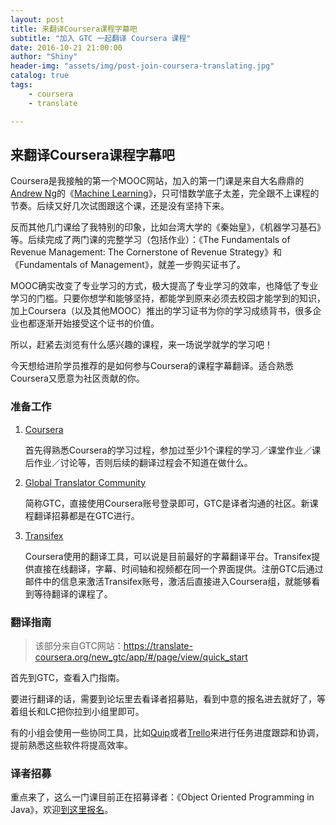```yaml
---
layout: post
title: 来翻译Coursera课程字幕吧
subtitle: "加入 GTC 一起翻译 Coursera 课程"
date: 2016-10-21 21:00:00
author: "Shiny"
header-img: "assets/img/post-join-coursera-translating.jpg"
catalog: true
tags:
    - coursera
    - translate

---
```


## 来翻译Coursera课程字幕吧

Coursera是我接触的第一个MOOC网站，加入的第一门课是来自大名鼎鼎的[Andrew Ng](http://www.andrewng.org)的《[Machine Learning](https://www.coursera.org/learn/machine-learning)》，只可惜数学底子太差，完全跟不上课程的节奏。后续又好几次试图跟这个课，还是没有坚持下来。

反而其他几门课给了我特别的印象，比如台湾大学的《秦始皇》，《机器学习基石》等。后续完成了两门课的完整学习（包括作业）：《The Fundamentals of Revenue Management: The Cornerstone of Revenue Strategy》和《Fundamentals of Management》，就差一步购买证书了。

MOOC确实改变了专业学习的方式，极大提高了专业学习的效率，也降低了专业学习的门槛。只要你想学和能够坚持，都能学到原来必须去校园才能学到的知识，加上Coursera（以及其他MOOC）推出的学习证书为你的学习成绩背书，很多企业也都逐渐开始接受这个证书的价值。

所以，赶紧去浏览有什么感兴趣的课程，来一场说学就学的学习吧！

今天想给进阶学员推荐的是如何参与Coursera的课程字幕翻译。适合熟悉Coursera又愿意为社区贡献的你。

### 准备工作

1. [Coursera](https://www.coursera.org/)

   首先得熟悉Coursera的学习过程，参加过至少1个课程的学习／课堂作业／课后作业／讨论等，否则后续的翻译过程会不知道在做什么。

2. [Global Translator Community](https://translate-coursera.org/)

   简称GTC，直接使用Coursera账号登录即可，GTC是译者沟通的社区。新课程翻译招募都是在GTC进行。

3. [Transifex](https://www.transifex.com/coursera/)

   Coursera使用的翻译工具，可以说是目前最好的字幕翻译平台。Transifex提供直接在线翻译，字幕、时间轴和视频都在同一个界面提供。注册GTC后通过邮件中的信息来激活Transifex账号，激活后直接进入Coursera组，就能够看到等待翻译的课程了。

### 翻译指南

> 该部分来自GTC网站：https://translate-coursera.org/new_gtc/app/#/page/view/quick_start

首先到GTC，查看入门指南。

要进行翻译的话，需要到论坛里去看译者招募贴，看到中意的报名进去就好了，等着组长和LC把你拉到小组里即可。

有的小组会使用一些协同工具，比如[Quip](https://quip.com)或者[Trello](https://trello.com)来进行任务进度跟踪和协调，提前熟悉这些软件将提高效率。

### 译者招募

重点来了，这么一门课目前正在招募译者：《Object Oriented Programming in Java》，欢迎[到这里报名](https://translate-coursera.org/new_gtc/app/#/forum/forum_post_view/262)。